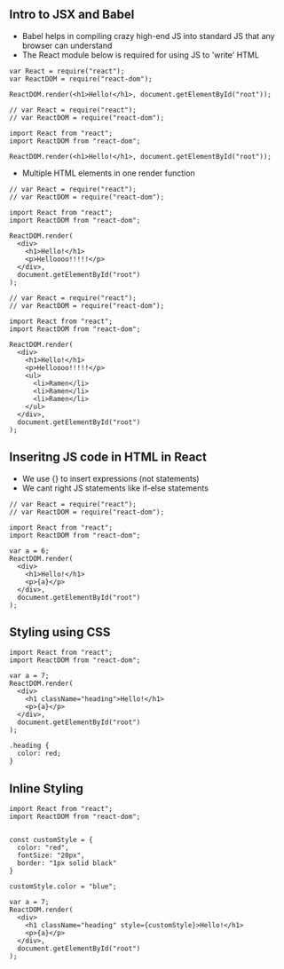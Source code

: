 ## Intro to JSX and Babel

- Babel helps in compiling crazy high-end JS into standard JS that any browser can understand
- The React module below is required for using JS to 'write' HTML

```
var React = require("react");
var ReactDOM = require("react-dom");

ReactDOM.render(<h1>Hello!</h1>, document.getElementById("root"));
```

```
// var React = require("react");
// var ReactDOM = require("react-dom");

import React from "react";
import ReactDOM from "react-dom";

ReactDOM.render(<h1>Hello!</h1>, document.getElementById("root"));
```


- Multiple HTML elements in one render function

```
// var React = require("react");
// var ReactDOM = require("react-dom");

import React from "react";
import ReactDOM from "react-dom";

ReactDOM.render(
  <div>
    <h1>Hello!</h1>
    <p>Helloooo!!!!!</p>
  </div>,
  document.getElementById("root")
);
```

```
// var React = require("react");
// var ReactDOM = require("react-dom");

import React from "react";
import ReactDOM from "react-dom";

ReactDOM.render(
  <div>
    <h1>Hello!</h1>
    <p>Helloooo!!!!!</p>
    <ul>
      <li>Ramen</li>
      <li>Ramen</li>
      <li>Ramen</li>
    </ul>
  </div>,
  document.getElementById("root")
);

```

## Inseritng JS code in HTML in React
- We use {} to insert expressions (not statements)
- We cant right JS statements like if-else statements

```
// var React = require("react");
// var ReactDOM = require("react-dom");

import React from "react";
import ReactDOM from "react-dom";

var a = 6;
ReactDOM.render(
  <div>
    <h1>Hello!</h1>
    <p>{a}</p>
  </div>,
  document.getElementById("root")
);
```


## Styling using CSS

```
import React from "react";
import ReactDOM from "react-dom";

var a = 7;
ReactDOM.render(
  <div>
    <h1 className="heading">Hello!</h1>
    <p>{a}</p>
  </div>,
  document.getElementById("root")
);
```

```
.heading {
  color: red;
}
```

## Inline Styling

```
import React from "react";
import ReactDOM from "react-dom";


const customStyle = {
  color: "red",
  fontSize: "20px",
  border: "1px solid black"
}

customStyle.color = "blue";

var a = 7;
ReactDOM.render(
  <div>
    <h1 className="heading" style={customStyle}>Hello!</h1>
    <p>{a}</p>
  </div>,
  document.getElementById("root")
);
```
